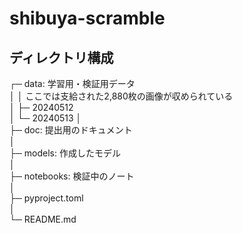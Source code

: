 # shibuya-scramble



## ディレクトリ構成
┌─ data: 学習用・検証用データ  
│    │    ここでは支給された2,880枚の画像が収められている  
│    ├─ 20240512  
│    └─ 20240513
│  
├─ doc: 提出用のドキュメント  
│  
├─ models: 作成したモデル  
│  
├─ notebooks: 検証中のノート  
│  
├─ pyproject.toml  
│  
└─ README.md
